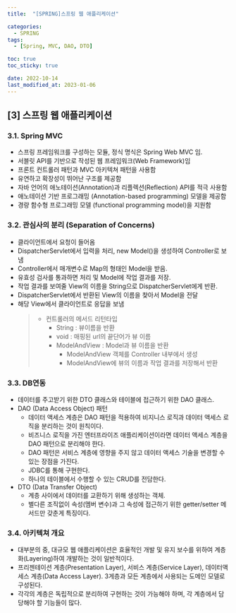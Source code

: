 ```yaml
---
title:  "[SPRING]스프링 웹 애플리케이션" 

categories:
  - SPRING
tags:
  - [Spring, MVC, DAO, DTO]

toc: true
toc_sticky: true

date: 2022-10-14
last_modified_at: 2023-01-06
---
```

[3] 스프링 웹 애플리케이션
---
### 3.1. Spring MVC 
- 스프링 프레임워크를 구성하는 모듈, 정식 명식은 Spring Web MVC 임.
- 서블릿 API를 기반으로 작성된 웹 프레임워크(Web Framework)임 
- 프론트 컨트롤러 패턴과 MVC 아키텍쳐 패턴을 사용함 
- 유연하고 확장성이 뛰어난 구조를 제공함 
- 자바 언어의 애노테이션(Annotation)과 리플렉션(Reflection) API를 적극 사용함
- 애노테이션 기반 프로그래밍 (Annotation-based programming) 모델을 제공함
- 경량 함수형 프로그래밍 모델 (functional programming model)을 지원함 

### 3.2. 관심사의 분리 (Separation of Concerns)
- 클라이언트에서 요청이 들어옴     
- DispatcherServlet에서 입력을 처리, new Model()을 생성하여 Controller로 보냄 
- Controller에서 매개변수로 Map의 형태인 Model을 받음.
- 유효성 검사를 통과하면 처리 및 Model에 작업 결과를 저장.
- 작업 결과를 보여줄 View의 이름을 String으로 DispatcherServlet에게 반환.
- DispatcherServlet에서 반환된 View의 이름을 찾아서 Model을 전달 
- 해당 View에서 클라이언트로 응답을 보냄 
    > * 컨트롤러의 메서드 리턴타입
    >   - String : 뷰이름을 반환
    >   - void : 매핑된 url의 끝단어가 뷰 이름     
    >   - ModelAndView : Model과 뷰 이름을 반환 
    >       - ModelAndView 객체를 Controller 내부에서 생성
    >       - ModelAndView에 뷰의 이름과 작업 결과를 저장해서 반환  
  
### 3.3. DB연동
  
- 데이터를 주고받기 위한 DTO 클래스와 테이블에 접근하기 위한 DAO 클래스.
- DAO (Data Access Object) 패턴
   - 데이터 액세스 계층은 DAO 패턴을 적용하여 비지니스 로직과 데이터 액세스 로직을 분리하는 것이 원칙이다.
   - 비즈니스 로직을 가진 엔터프라이즈 애플리케이션이라면 데이터 액세스 계층을 DAO 패턴으로 분리해야 한다.
   - DAO 패턴은 서비스 계층에 영향을 주지 않고 데이터 액세스 기술을 변경할 수 있는 장점을 가진다.
   - JDBC를 통해 구현한다.
   - 하나의 테이블에서 수행할 수 있는 CRUD를 전담한다.  
- DTO (Data Transfer Object)
   - 계층 사이에서 데이터를 교환하기 위해 생성하는 객체.
   - 별다른 조직없이 속성(멤버 변수)과 그 속성에 접근하기 위한 getter/setter 메서드만 갖춘게 특징이다.

  
### 3.4. 아키텍쳐 개요  
  
- 대부분의 중, 대규모 웹 애플리케이션은 효율적인 개발 및 유지 보수를 위하여 계층화(Layering)하여 개발하는 것이 일반적이다.
- 프리젠테이션 계층(Presentation Layer), 서비스 계층(Service Layer), 데이터액세스 계층(Data Access Layer). 3게층과 모든 계층에서 사용되는 도메인 모델로 구성된다.
- 각각의 계층은 독립적으로 분리하여 구현하는 것이 가능해야 하며, 각 계층에서 담당해야 할 기능들이 많다.


  
  